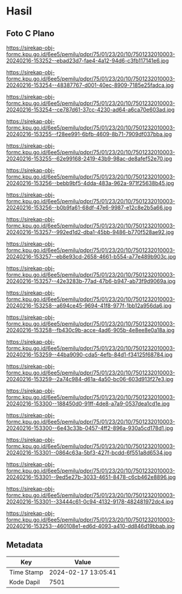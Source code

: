 # Hasil

## Foto C Plano

https://sirekap-obj-formc.kpu.go.id/6ee5/pemilu/pdpr/75/01/23/20/10/7501232010003-20240216-153252--ebad23d7-fae4-4a12-94d6-c3fb117141e6.jpg

https://sirekap-obj-formc.kpu.go.id/6ee5/pemilu/pdpr/75/01/23/20/10/7501232010003-20240216-153254--48387767-d001-40ec-8909-7185e25fadca.jpg

https://sirekap-obj-formc.kpu.go.id/6ee5/pemilu/pdpr/75/01/23/20/10/7501232010003-20240216-153254--ce787d61-37cc-4230-ad64-a6ca70e603ad.jpg

https://sirekap-obj-formc.kpu.go.id/6ee5/pemilu/pdpr/75/01/23/20/10/7501232010003-20240216-153255--f28ee991-6bfb-4609-8b71-7909df037bba.jpg

https://sirekap-obj-formc.kpu.go.id/6ee5/pemilu/pdpr/75/01/23/20/10/7501232010003-20240216-153255--62e99168-2419-43b9-98ac-de8afef52e70.jpg

https://sirekap-obj-formc.kpu.go.id/6ee5/pemilu/pdpr/75/01/23/20/10/7501232010003-20240216-153256--bebb9bf5-4dda-483a-962a-971f25638b45.jpg

https://sirekap-obj-formc.kpu.go.id/6ee5/pemilu/pdpr/75/01/23/20/10/7501232010003-20240216-153256--b0b9fa61-68df-47e6-9987-e12c8e2b5a66.jpg

https://sirekap-obj-formc.kpu.go.id/6ee5/pemilu/pdpr/75/01/23/20/10/7501232010003-20240216-153257--992ed1d2-dba1-45bb-9486-b770f528ae92.jpg

https://sirekap-obj-formc.kpu.go.id/6ee5/pemilu/pdpr/75/01/23/20/10/7501232010003-20240216-153257--eb8e93cd-2658-4661-b554-a77e489b903c.jpg

https://sirekap-obj-formc.kpu.go.id/6ee5/pemilu/pdpr/75/01/23/20/10/7501232010003-20240216-153257--42e3283b-77ad-47b6-b947-ab73f9d9069a.jpg

https://sirekap-obj-formc.kpu.go.id/6ee5/pemilu/pdpr/75/01/23/20/10/7501232010003-20240216-153258--a694ce45-9694-41f8-977f-1bb12a956da6.jpg

https://sirekap-obj-formc.kpu.go.id/6ee5/pemilu/pdpr/75/01/23/20/10/7501232010003-20240216-153258--fb430c9b-acce-4ad6-905b-4e8ee8e0a18a.jpg

https://sirekap-obj-formc.kpu.go.id/6ee5/pemilu/pdpr/75/01/23/20/10/7501232010003-20240216-153259--44ba9090-cda5-4efb-84d1-f34125f68784.jpg

https://sirekap-obj-formc.kpu.go.id/6ee5/pemilu/pdpr/75/01/23/20/10/7501232010003-20240216-153259--2a74c984-d61a-4a50-bc06-603d913f27e3.jpg

https://sirekap-obj-formc.kpu.go.id/6ee5/pemilu/pdpr/75/01/23/20/10/7501232010003-20240216-153300--188450d0-91ff-4de8-a7a9-0537dea1cd1e.jpg

https://sirekap-obj-formc.kpu.go.id/6ee5/pemilu/pdpr/75/01/23/20/10/7501232010003-20240216-153300--6e43c33b-0457-4ff2-896a-930a5cd178d1.jpg

https://sirekap-obj-formc.kpu.go.id/6ee5/pemilu/pdpr/75/01/23/20/10/7501232010003-20240216-153301--0864c63a-5bf3-427f-bcdd-6f551a8d6534.jpg

https://sirekap-obj-formc.kpu.go.id/6ee5/pemilu/pdpr/75/01/23/20/10/7501232010003-20240216-153301--9ed5e27b-3033-4651-8478-c6cb462e8896.jpg

https://sirekap-obj-formc.kpu.go.id/6ee5/pemilu/pdpr/75/01/23/20/10/7501232010003-20240216-153301--33444c61-0c94-4132-9178-482481972dc4.jpg

https://sirekap-obj-formc.kpu.go.id/6ee5/pemilu/pdpr/75/01/23/20/10/7501232010003-20240216-153253--460108e1-ed6d-4093-a410-dd846d19bbab.jpg


## Metadata

| Key        | Value               |
| ---------- | ------------------- |
| Time Stamp | 2024-02-17 13:05:41 |
| Kode Dapil | 7501                |



